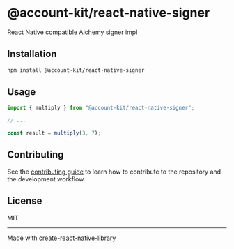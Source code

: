 # @account-kit/react-native-signer

React Native compatible Alchemy signer impl

## Installation

```sh
npm install @account-kit/react-native-signer
```

## Usage

```js
import { multiply } from "@account-kit/react-native-signer";

// ...

const result = multiply(3, 7);
```

## Contributing

See the [contributing guide](CONTRIBUTING.md) to learn how to contribute to the repository and the development workflow.

## License

MIT

---

Made with [create-react-native-library](https://github.com/callstack/react-native-builder-bob)
